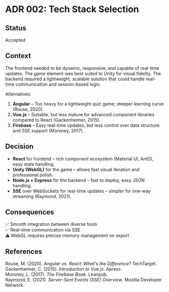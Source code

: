 # ADR 002: Tech Stack Selection

## Status
Accepted

## Context
The frontend needed to be dynamic, responsive, and capable of real-time updates. The game element was best suited to Unity for visual fidelity. The backend required a lightweight, scalable solution that could handle real-time communication and session-based logic.

Alternatives:
1. **Angular** – Too heavy for a lightweight quiz game; steeper learning curve (Rouse, 2020).
2. **Vue.js** – Suitable, but less mature for advanced component libraries compared to React (Gackenheimer, 2015).
3. **Firebase** – Easy real-time updates, but less control over data structure and SSE support (Moroney, 2017).

## Decision
- **React** for frontend – rich component ecosystem (Material UI, AntD), easy state handling.
- **Unity (WebGL)** for the game – allows fast visual iteration and professional polish.
- **Node.js + Express** for the backend – fast to deploy, easy JSON handling.
- **SSE** over WebSockets for real-time updates – simpler for one-way streaming (Raymond, 2021).

## Consequences
✅ Smooth integration between diverse tools  
✅ Real-time communication via SSE  
⚠️ WebGL requires precise memory management on export

## References
Rouse, M. (2020). *Angular vs. React: What's the Difference?* TechTarget.  
Gackenheimer, C. (2015). *Introduction to Vue.js*. Apress.  
Moroney, L. (2017). *The Firebase Book*. Leanpub.  
Raymond, E. (2021). *Server-Sent Events (SSE) Overview*. Mozilla Developer Network.
